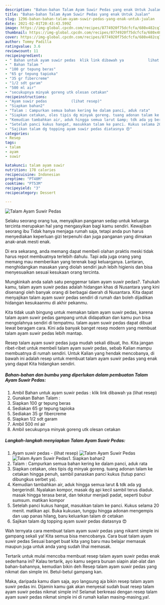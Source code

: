 ```yaml
---
description: "Bahan-bahan Talam Ayam Suwir Pedas yang enak Untuk Jualan"
title: "Bahan-bahan Talam Ayam Suwir Pedas yang enak Untuk Jualan"
slug: 1296-bahan-bahan-talam-ayam-suwir-pedas-yang-enak-untuk-jualan
date: 2021-02-01T20:43:43.599Z
image: https://img-global.cpcdn.com/recipes/8774920f75dcfcfa/680x482cq70/talam-ayam-suwir-pedas-foto-resep-utama.jpg
thumbnail: https://img-global.cpcdn.com/recipes/8774920f75dcfcfa/680x482cq70/talam-ayam-suwir-pedas-foto-resep-utama.jpg
cover: https://img-global.cpcdn.com/recipes/8774920f75dcfcfa/680x482cq70/talam-ayam-suwir-pedas-foto-resep-utama.jpg
author: Tommy Padilla
ratingvalue: 3.6
reviewcount: 11
recipeingredient:
- " Bahan untuk ayam suwir pedas  klik link dibawah ya           lihat resep"
- " Bahan Talam "
- "100 gr tepung beras"
- "65 gr tepung tapioka"
- "35 gr fibercreme"
- "1/2 sdt garam"
- "500 ml air"
- "secukupnya minyak goreng utk olesan cetakan"
recipeinstructions:
- "Ayam suwir pedas           (lihat resep)"
- "Siapkan bahan2"
- "Talam : Campurkan semua bahan kering ke dalam panci, aduk rata"
- "Siapkan cetakan, oles tipis dg minyak goreng. tuang adonan talam ke cetakan hingga penuh, sambil panaskan panci kukus (tutup panci dibungkus serbet ya)."
- "Kemudian tambahkan air, aduk hingga semua larut &amp; tdk ada yg bergerindil. Nyalakan kompor, masak dg api kecil sambil terus diaduk. masak hingga terasa berat, dan tekstur menjadi padat, seperti bubur sumsum. matikan kompor"
- "Setelah panci kukus hangat, masukkan talam ke panci. Kukus selama 20 menit. matikan api. Buka kukusan, tunggu hingga adonan mengempis dan uap panas hilang, baru keluarkan talam dr cetakan"
- "Sajikan talam dg topping ayam suwir pedas diatasnya 😍"
categories:
- Resep
tags:
- talam
- ayam
- suwir

katakunci: talam ayam suwir 
nutrition: 178 calories
recipecuisine: Indonesian
preptime: "PT40M"
cooktime: "PT53M"
recipeyield: "3"
recipecategory: Dessert

---
```



![Talam Ayam Suwir Pedas](https://img-global.cpcdn.com/recipes/8774920f75dcfcfa/680x482cq70/talam-ayam-suwir-pedas-foto-resep-utama.jpg)

Selaku seorang orang tua, menyajikan panganan sedap untuk keluarga tercinta merupakan hal yang mengasyikan bagi kamu sendiri. Kewajiban seorang ibu Tidak hanya menjaga rumah saja, tetapi anda pun harus menyediakan keperluan gizi terpenuhi dan juga panganan yang dimakan anak-anak mesti enak.

Di era  sekarang, anda memang dapat membeli olahan praktis meski tidak harus repot membuatnya terlebih dahulu. Tapi ada juga orang yang memang mau memberikan yang terenak bagi keluarganya. Lantaran, menghidangkan masakan yang diolah sendiri jauh lebih higienis dan bisa menyesuaikan sesuai kesukaan orang tercinta. 



Mungkinkah anda salah satu penggemar talam ayam suwir pedas?. Tahukah kamu, talam ayam suwir pedas adalah hidangan khas di Nusantara yang kini disenangi oleh banyak orang di berbagai daerah di Nusantara. Kita dapat menyajikan talam ayam suwir pedas sendiri di rumah dan boleh dijadikan hidangan kesukaanmu di akhir pekanmu.

Kita tidak usah bingung untuk memakan talam ayam suwir pedas, karena talam ayam suwir pedas gampang untuk didapatkan dan kamu pun bisa mengolahnya sendiri di tempatmu. talam ayam suwir pedas dapat dibuat lewat beragam cara. Kini ada banyak banget resep modern yang membuat talam ayam suwir pedas lebih mantap.

Resep talam ayam suwir pedas juga mudah sekali dibuat, lho. Kita jangan ribet-ribet untuk membeli talam ayam suwir pedas, sebab Kalian mampu membuatnya di rumah sendiri. Untuk Kalian yang hendak mencobanya, di bawah ini adalah resep untuk membuat talam ayam suwir pedas yang enak yang dapat Kita hidangkan sendiri.

<!--inarticleads1-->

##### Bahan-bahan dan bumbu yang diperlukan dalam pembuatan Talam Ayam Suwir Pedas:

1. Ambil  Bahan untuk ayam suwir pedas : klik link dibawah ya           (lihat resep)
1. Gunakan  Bahan Talam :
1. Siapkan 100 gr tepung beras
1. Sediakan 65 gr tepung tapioka
1. Sediakan 35 gr fibercreme
1. Siapkan 1/2 sdt garam
1. Ambil 500 ml air
1. Ambil secukupnya minyak goreng utk olesan cetakan




<!--inarticleads2-->

##### Langkah-langkah menyiapkan Talam Ayam Suwir Pedas:

1. Ayam suwir pedas -           (lihat resep)
<img src="https://img-global.cpcdn.com/steps/298646bfc7bac2dc/160x128cq70/talam-ayam-suwir-pedas-langkah-memasak-1-foto.jpg" alt="Talam Ayam Suwir Pedas"><img src="https://img-global.cpcdn.com/steps/f935d0b00114f626/160x128cq70/talam-ayam-suwir-pedas-langkah-memasak-1-foto.jpg" alt="Talam Ayam Suwir Pedas">1. Siapkan bahan2
1. Talam : Campurkan semua bahan kering ke dalam panci, aduk rata
1. Siapkan cetakan, oles tipis dg minyak goreng. tuang adonan talam ke cetakan hingga penuh, sambil panaskan panci kukus (tutup panci dibungkus serbet ya).
1. Kemudian tambahkan air, aduk hingga semua larut &amp; tdk ada yg bergerindil. Nyalakan kompor, masak dg api kecil sambil terus diaduk. masak hingga terasa berat, dan tekstur menjadi padat, seperti bubur sumsum. matikan kompor
1. Setelah panci kukus hangat, masukkan talam ke panci. Kukus selama 20 menit. matikan api. Buka kukusan, tunggu hingga adonan mengempis dan uap panas hilang, baru keluarkan talam dr cetakan
1. Sajikan talam dg topping ayam suwir pedas diatasnya 😍




Wah ternyata cara membuat talam ayam suwir pedas yang nikamt simple ini gampang sekali ya! Kita semua bisa mencobanya. Cara buat talam ayam suwir pedas Sesuai banget buat kita yang baru mau belajar memasak maupun juga untuk anda yang sudah lihai memasak.

Tertarik untuk mulai mencoba membuat resep talam ayam suwir pedas enak sederhana ini? Kalau tertarik, ayo kamu segera buruan siapin alat-alat dan bahan-bahannya, kemudian bikin deh Resep talam ayam suwir pedas yang nikmat dan simple ini. Betul-betul gampang kan. 

Maka, daripada kamu diam saja, ayo langsung aja bikin resep talam ayam suwir pedas ini. Dijamin kamu gak akan menyesal sudah buat resep talam ayam suwir pedas nikmat simple ini! Selamat berkreasi dengan resep talam ayam suwir pedas nikmat simple ini di rumah kalian masing-masing,ya!.

